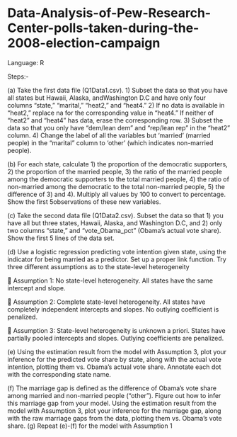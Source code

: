 # Data-Analysis-of-Pew-Research-Center-polls-taken-during-the-2008-election-campaign

Language: R


Steps:-


(a) Take the first data file (Q1Data1.csv). 1) Subset the data so that you have all states but Hawaii, Alaska, andWashington D.C and have only four columns “state,” “marital,” “heat2,” and “heat4.” 2) If no data is available in “heat2,” replace na for the corresponding value in “heat4.” If neither of “heat2” and “heat4” has data, erase the corresponding row. 3) Subset the data so that you only have “dem/lean dem” and “rep/lean rep” in the “heat2” column. 4) Change the label of all the variables but ‘married’ (married people) in the “marital” column to ‘other’ (which indicates non-married people).


(b) For each state, calculate 1) the proportion of the democratic supporters, 2) the proportion of the married people, 3) the ratio of the married people among the
democratic supporters to the total married people, 4) the ratio of non-married among the democratic to the total non-married people, 5) the difference of 3) and 4). Multiply all values by 100 to convert to percentage. Show the first 5observations of these new variables.


(c) Take the second data file (Q1Data2.csv). Subset the data so that 1) you have all but three states, Hawaii, Alaska, and Washington D.C, and 2) only two columns
“state,” and “vote_Obama_pct” (Obama’s actual vote share). Show the first 5 lines of the data set.


(d) Use a logistic regression predicting vote intention given state, using the indicator for being married as a predictor. Set up a proper link function. Try three different assumptions as to the state-level heterogeneity


   Assumption 1: No state-level heterogeneity. All states have the same intercept and slope.
      
         
   Assumption 2: Complete state-level heterogeneity. All states have completely independent intercepts and slopes. No outlying coefficient is penalized.
      
      
   Assumption 3: State-level heterogeneity is unknown a priori. States have partially pooled intercepts and slopes. Outlying coefficients are penalized.


(e) Using the estimation result from the model with Assumption 3, plot your inference for the predicted vote share by state, along with the actual vote intention, plotting them vs. Obama’s actual vote share. Annotate each dot with the corresponding state name.


(f) The marriage gap is defined as the difference of Obama’s vote share among married and non-married people (“other”). Figure out how to infer this marriage gap from
your model. Using the estimation result from the model with Assumption 3, plot your inference for the marriage gap, along with the raw marriage gaps from the data, plotting them vs. Obama’s vote share.
(g) Repeat (e)-(f) for the model with Assumption 1
